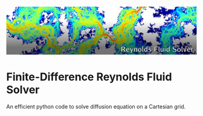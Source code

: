 ![Reynolds Fluid Solver](header.png)

# Finite-Difference Reynolds Fluid Solver

An efficient python code to solve diffusion equation on a Cartesian grid.

